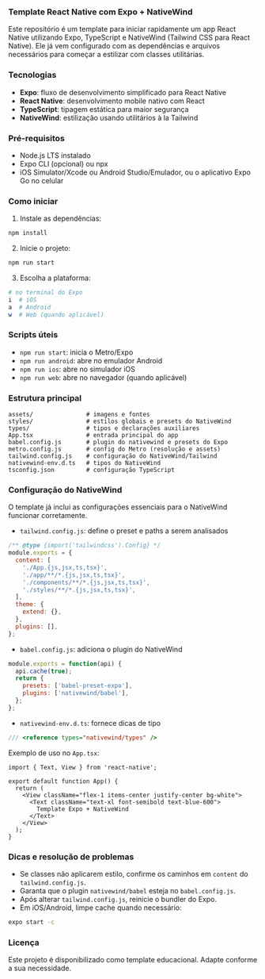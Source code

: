 ### Template React Native com Expo + NativeWind

Este repositório é um template para iniciar rapidamente um app React Native utilizando Expo, TypeScript e NativeWind (Tailwind CSS para React Native). Ele já vem configurado com as dependências e arquivos necessários para começar a estilizar com classes utilitárias.

### Tecnologias
- **Expo**: fluxo de desenvolvimento simplificado para React Native
- **React Native**: desenvolvimento mobile nativo com React
- **TypeScript**: tipagem estática para maior segurança
- **NativeWind**: estilização usando utilitários à la Tailwind

### Pré-requisitos
- Node.js LTS instalado
- Expo CLI (opcional) ou npx
- iOS Simulator/Xcode ou Android Studio/Emulador, ou o aplicativo Expo Go no celular

### Como iniciar
1. Instale as dependências:
```bash
npm install
```
2. Inicie o projeto:
```bash
npm run start
```
3. Escolha a plataforma:
```bash
# no terminal do Expo
i  # iOS
a  # Android
w  # Web (quando aplicável)
```

### Scripts úteis
- `npm run start`: inicia o Metro/Expo
- `npm run android`: abre no emulador Android
- `npm run ios`: abre no simulador iOS
- `npm run web`: abre no navegador (quando aplicável)

### Estrutura principal
```
assets/               # imagens e fontes
styles/               # estilos globais e presets do NativeWind
types/                # tipos e declarações auxiliares
App.tsx               # entrada principal do app
babel.config.js       # plugin do nativewind e presets do Expo
metro.config.js       # config do Metro (resolução e assets)
tailwind.config.js    # configuração do NativeWind/Tailwind
nativewind-env.d.ts   # tipos do NativeWind
tsconfig.json         # configuração TypeScript
```

### Configuração do NativeWind
O template já inclui as configurações essenciais para o NativeWind funcionar corretamente.

- `tailwind.config.js`: define o preset e paths a serem analisados
```js
/** @type {import('tailwindcss').Config} */
module.exports = {
  content: [
    './App.{js,jsx,ts,tsx}',
    './app/**/*.{js,jsx,ts,tsx}',
    './components/**/*.{js,jsx,ts,tsx}',
    './styles/**/*.{js,jsx,ts,tsx}',
  ],
  theme: {
    extend: {},
  },
  plugins: [],
};
```

- `babel.config.js`: adiciona o plugin do NativeWind
```js
module.exports = function(api) {
  api.cache(true);
  return {
    presets: ['babel-preset-expo'],
    plugins: ['nativewind/babel'],
  };
};
```

- `nativewind-env.d.ts`: fornece dicas de tipo
```ts
/// <reference types="nativewind/types" />
```

Exemplo de uso no `App.tsx`:
```tsx
import { Text, View } from 'react-native';

export default function App() {
  return (
    <View className="flex-1 items-center justify-center bg-white">
      <Text className="text-xl font-semibold text-blue-600">
        Template Expo + NativeWind
      </Text>
    </View>
  );
}
```

### Dicas e resolução de problemas
- Se classes não aplicarem estilo, confirme os caminhos em `content` do `tailwind.config.js`.
- Garanta que o plugin `nativewind/babel` esteja no `babel.config.js`.
- Após alterar `tailwind.config.js`, reinicie o bundler do Expo.
- Em iOS/Android, limpe cache quando necessário:
```bash
expo start -c
```

### Licença
Este projeto é disponibilizado como template educacional. Adapte conforme a sua necessidade.
